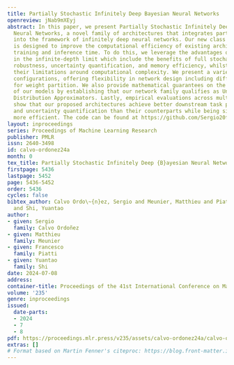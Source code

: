 ```yaml
---
title: Partially Stochastic Infinitely Deep Bayesian Neural Networks
openreview: jNab9mXEyj
abstract: In this paper, we present Partially Stochastic Infinitely Deep Bayesian
  Neural Networks, a novel family of architectures that integrates partial stochasticity
  into the framework of infinitely deep neural networks. Our new class of architectures
  is designed to improve the computational efficiency of existing architectures at
  training and inference time. To do this, we leverage the advantages of partial stochasticity
  in the infinite-depth limit which include the benefits of full stochasticity e.g.
  robustness, uncertainty quantification, and memory efficiency, whilst improving
  their limitations around computational complexity. We present a variety of architectural
  configurations, offering flexibility in network design including different methods
  for weight partition. We also provide mathematical guarantees on the expressivity
  of our models by establishing that our network family qualifies as Universal Conditional
  Distribution Approximators. Lastly, empirical evaluations across multiple tasks
  show that our proposed architectures achieve better downstream task performance
  and uncertainty quantification than their counterparts while being significantly
  more efficient. The code can be found at https://github.com/Sergio20f/part_stoch_inf_deep
layout: inproceedings
series: Proceedings of Machine Learning Research
publisher: PMLR
issn: 2640-3498
id: calvo-ordonez24a
month: 0
tex_title: Partially Stochastic Infinitely Deep {B}ayesian Neural Networks
firstpage: 5436
lastpage: 5452
page: 5436-5452
order: 5436
cycles: false
bibtex_author: Calvo Ordo\~{n}ez, Sergio and Meunier, Matthieu and Piatti, Francesco
  and Shi, Yuantao
author:
- given: Sergio
  family: Calvo Ordoñez
- given: Matthieu
  family: Meunier
- given: Francesco
  family: Piatti
- given: Yuantao
  family: Shi
date: 2024-07-08
address:
container-title: Proceedings of the 41st International Conference on Machine Learning
volume: '235'
genre: inproceedings
issued:
  date-parts:
  - 2024
  - 7
  - 8
pdf: https://proceedings.mlr.press/v235/assets/calvo-ordonez24a/calvo-ordonez24a.pdf
extras: []
# Format based on Martin Fenner's citeproc: https://blog.front-matter.io/posts/citeproc-yaml-for-bibliographies/
---
```

